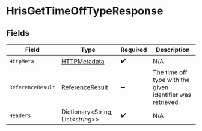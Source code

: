 # HrisGetTimeOffTypeResponse


## Fields

| Field                                                         | Type                                                          | Required                                                      | Description                                                   |
| ------------------------------------------------------------- | ------------------------------------------------------------- | ------------------------------------------------------------- | ------------------------------------------------------------- |
| `HttpMeta`                                                    | [HTTPMetadata](../../Models/Components/HTTPMetadata.md)       | :heavy_check_mark:                                            | N/A                                                           |
| `ReferenceResult`                                             | [ReferenceResult](../../Models/Components/ReferenceResult.md) | :heavy_minus_sign:                                            | The time off type with the given identifier was retrieved.    |
| `Headers`                                                     | Dictionary<String, List<*string*>>                            | :heavy_check_mark:                                            | N/A                                                           |